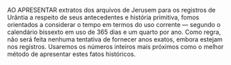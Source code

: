 ﻿AO APRESENTAR extratos dos arquivos de Jerusem para os registros de Urântia a respeito de seus antecedentes e história primitiva, fomos orientados a considerar o tempo em termos do uso corrente — segundo o calendário bissexto em uso de 365 dias e um quarto por ano. Como regra, não será feita nenhuma tentativa de fornecer anos exatos, embora estejam nos registros. Usaremos os números inteiros mais próximos como o melhor método de apresentar estes fatos históricos.